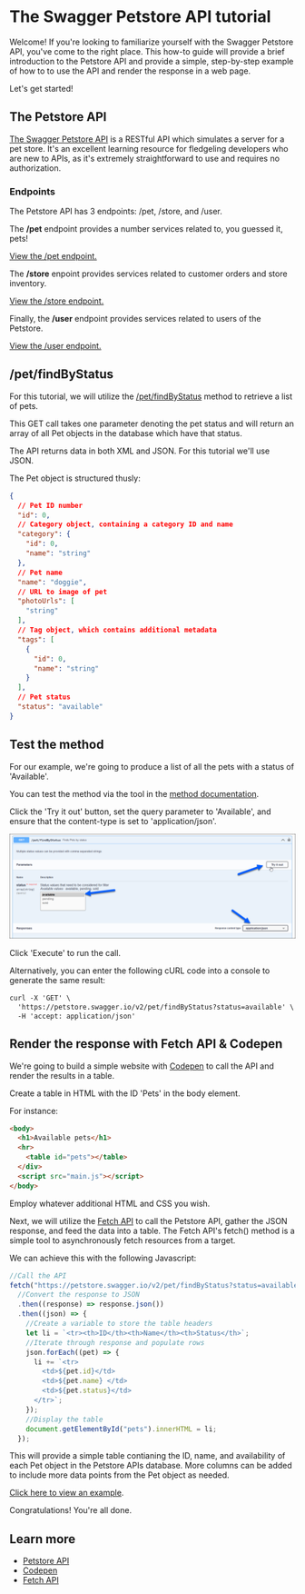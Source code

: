 # The Swagger Petstore API tutorial

Welcome! If you're looking to familiarize yourself with the Swagger Petstore API, you've come to the right place. This how-to guide will provide a brief introduction to the Petstore API and provide a simple, step-by-step example of how to to use the API and render the response in a web page.

Let's get started!

## The Petstore API
[The Swagger Petstore API](https://petstore.swagger.io) is a RESTful API which simulates a server for a pet store. It's an excellent learning resource for fledgeling developers who are new to APIs, as it's extremely straightforward to use and requires no authorization. 

### Endpoints
The Petstore API has 3 endpoints: /pet, /store, and /user.

The **/pet** endpoint provides a number services related to, you guessed it, pets!

[View the /pet endpoint.](https://petstore.swagger.io/#/pet)

The **/store** enpoint provides services related to customer orders and store inventory.

[View the /store endpoint.](https://petstore.swagger.io/#/store)

Finally, the **/user** endpoint provides services related to users of the Petstore.

[View the /user endpoint.](https://petstore.swagger.io/#/user)

## /pet/findByStatus

For this tutorial, we will utilize the [/pet/findByStatus](https://petstore.swagger.io/#/pet/findPetsByStatus) method to retrieve a list of pets.

This GET call takes one parameter denoting the pet status and will return an array of all Pet objects in the database which have that status.

The API returns data in both XML and JSON. For this tutorial we'll use JSON.

The Pet object is structured thusly: 

```json
{
  // Pet ID number
  "id": 0,
  // Category object, containing a category ID and name
  "category": {
    "id": 0,
    "name": "string"
  },
  // Pet name
  "name": "doggie",
  // URL to image of pet
  "photoUrls": [
    "string"
  ],
  // Tag object, which contains additional metadata
  "tags": [
    {
      "id": 0,
      "name": "string"
    }
  ],
  // Pet status
  "status": "available"
}
```

## Test the method

For our example, we're going to produce a list of all the pets with a status of 'Available'.

You can test the method via the tool in the [method documentation](https://petstore.swagger.io/#/pet/findPetsByStatus).

Click the 'Try it out' button, set the query parameter to 'Available', and ensure that the content-type is set to 'application/json'. 

![Swagger test call](petstore01.png)

Click 'Execute' to run the call.

Alternatively, you can enter the following cURL code into a console to generate the same result:
```curl
curl -X 'GET' \
  'https://petstore.swagger.io/v2/pet/findByStatus?status=available' \
  -H 'accept: application/json'
```

## Render the response with Fetch API & Codepen

We're going to build a simple website with [Codepen](https://codepen.io) to call the API and render the results in a table.

Create a table in HTML with the ID 'Pets' in the body element.

For instance: 
```html
<body>
  <h1>Available pets</h1>
  <hr>
    <table id="pets"></table>
  </div>
  <script src="main.js"></script>
</body>
```

Employ whatever additional HTML and CSS you wish.

Next, we will utilize the [Fetch API](https://developer.mozilla.org/en-US/docs/Web/API/Fetch_API) to call the Petstore API, gather the JSON response, and feed the data into a table. The Fetch API's fetch() method is a simple tool to asynchronously fetch resources from a target. 

We can achieve this with the following Javascript:

```js
//Call the API
fetch("https://petstore.swagger.io/v2/pet/findByStatus?status=available")
  //Convert the response to JSON
  .then((response) => response.json())
  .then((json) => {
    //Create a variable to store the table headers
    let li = `<tr><th>ID</th><th>Name</th><th>Status</th>`;
    //Iterate through response and populate rows
    json.forEach((pet) => {
      li += `<tr>
        <td>${pet.id}</td>
        <td>${pet.name} </td>
        <td>${pet.status}</td>
      </tr>`;
    });
    //Display the table
    document.getElementById("pets").innerHTML = li;
  });
```
This will provide a simple table contianing the ID, name, and availability of each Pet object in the Petstore APIs database. More columns can be added to include more data points from the Pet object as needed.

[Click here to view an example](https://codepen.io/jwcummings/pen/ZERyNYa).

Congratulations! You're all done.

## Learn more
- [Petstore API](https://petstore.swagger.io)
- [Codepen](https://codepen.io)
- [Fetch API](https://developer.mozilla.org/en-US/docs/Web/API/Fetch_API)



